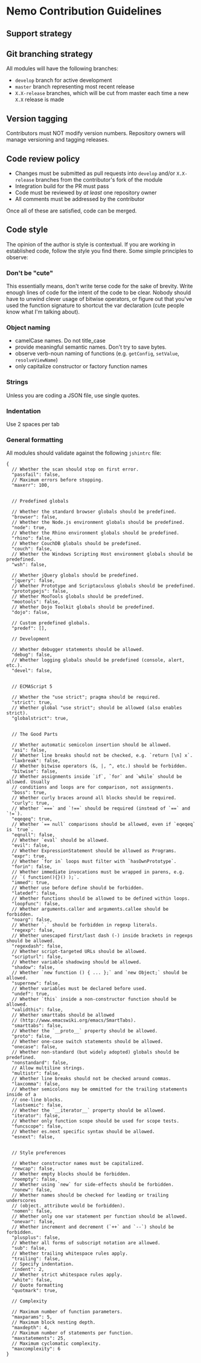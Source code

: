 # Nemo Contribution Guidelines

## Support strategy

## Git branching strategy

All modules will have the following branches:

* `develop` branch for active development
* `master` branch representing most recent release
* `X.X-release` branches, which will be cut from master each time a new `X.X` release is made

## Version tagging

Contributors must NOT modify version numbers. Repository owners will manage versioning and tagging releases.

## Code review policy

* Changes must be submitted as pull requests into `develop` and/or `X.X-release` branches from the contributor's fork of
the module
* Integration build for the PR must pass
* Code must be reviewed by *at least* one repository owner
* All comments must be addressed by the contributor

Once all of these are satisfied, code can be merged.

## Code style

The opinion of the author is style is contextual. If you are working in established code, follow the style you find there. 
Some simple principles to observe:

### Don't be "cute"

This essentially means, don't write terse code for the sake of brevity. Write enough lines of code for the intent of the code to
be clear. Nobody should have to unwind clever usage of bitwise operators, or figure out that you've used the function signature
to shortcut the var declaration (cute people know what I'm talking about).

### Object naming

* camelCase names. Do not title_case
* provide meaningful semantic names. Don't try to save bytes.
* observe verb-noun naming of functions (e.g. `getConfig`, `setValue`, `resolveViewName`)
* only capitalize constructor or factory function names

### Strings

Unless you are coding a JSON file, use single quotes.

### Indentation

Use 2 spaces per tab

### General formatting

All modules should validate against the following `jshintrc` file:

```
{
  // Whether the scan should stop on first error.
  "passfail": false,
  // Maximum errors before stopping.
  "maxerr": 100,


  // Predefined globals

  // Whether the standard browser globals should be predefined.
  "browser": false,
  // Whether the Node.js environment globals should be predefined.
  "node": true,
  // Whether the Rhino environment globals should be predefined.
  "rhino": false,
  // Whether CouchDB globals should be predefined.
  "couch": false,
  // Whether the Windows Scripting Host environment globals should be predefined.
  "wsh": false,

  // Whether jQuery globals should be predefined.
  "jquery": false,
  // Whether Prototype and Scriptaculous globals should be predefined.
  "prototypejs": false,
  // Whether MooTools globals should be predefined.
  "mootools": false,
  // Whether Dojo Toolkit globals should be predefined.
  "dojo": false,

  // Custom predefined globals.
  "predef": [],

  // Development

  // Whether debugger statements should be allowed.
  "debug": false,
  // Whether logging globals should be predefined (console, alert, etc.).
  "devel": false,


  // ECMAScript 5

  // Whether the "use strict"; pragma should be required.
  "strict": true,
  // Whether global "use strict"; should be allowed (also enables strict).
  "globalstrict": true,


  // The Good Parts

  // Whether automatic semicolon insertion should be allowed.
  "asi": false,
  // Whether line breaks should not be checked, e.g. `return [\n] x`.
  "laxbreak": false,
  // Whether bitwise operators (&, |, ^, etc.) should be forbidden.
  "bitwise": false,
  // Whether assignments inside `if`, `for` and `while` should be allowed. Usually
  // conditions and loops are for comparison, not assignments.
  "boss": true,
  // Whether curly braces around all blocks should be required.
  "curly": true,
  // Whether `===` and `!==` should be required (instead of `==` and `!=`).
  "eqeqeq": true,
  // Whether `== null` comparisons should be allowed, even if `eqeqeq` is `true`.
  "eqnull": false,
  // Whether `eval` should be allowed.
  "evil": false,
  // Whether ExpressionStatement should be allowed as Programs.
  "expr": true,
  // Whether `for in` loops must filter with `hasOwnPrototype`.
  "forin": false,
  // Whether immediate invocations must be wrapped in parens, e.g.
  // `( function(){}() );`.
  "immed": true,
  // Whether use before define should be forbidden.
  "latedef": false,
  // Whether functions should be allowed to be defined within loops.
  "loopfunc": false,
  // Whether arguments.caller and arguments.callee should be forbidden.
  "noarg": false,
  // Whether `.` should be forbidden in regexp literals.
  "regexp": false,
  // Whether unescaped first/last dash (-) inside brackets in regexps should be allowed.
  "regexdash": false,
  // Whether script-targeted URLs should be allowed.
  "scripturl": false,
  // Whether variable shadowing should be allowed.
  "shadow": false,
  // Whether `new function () { ... };` and `new Object;` should be allowed.
  "supernew": false,
  // Whether variables must be declared before used.
  "undef": true,
  // Whether `this` inside a non-constructor function should be allowed.
  "validthis": false,
  // Whether smarttabs should be allowed
  // (http://www.emacswiki.org/emacs/SmartTabs).
  "smarttabs": false,
  // Whether the `__proto__` property should be allowed.
  "proto": false,
  // Whether one-case switch statements should be allowed.
  "onecase": false,
  // Whether non-standard (but widely adopted) globals should be predefined.
  "nonstandard": false,
  // Allow multiline strings.
  "multistr": false,
  // Whether line breaks should not be checked around commas.
  "laxcomma": false,
  // Whether semicolons may be ommitted for the trailing statements inside of a
  // one-line blocks.
  "lastsemic": false,
  // Whether the `__iterator__` property should be allowed.
  "iterator": false,
  // Whether only function scope should be used for scope tests.
  "funcscope": false,
  // Whether es.next specific syntax should be allowed.
  "esnext": false,


  // Style preferences

  // Whether constructor names must be capitalized.
  "newcap": false,
  // Whether empty blocks should be forbidden.
  "noempty": false,
  // Whether using `new` for side-effects should be forbidden.
  "nonew": false,
  // Whether names should be checked for leading or trailing underscores
  // (object._attribute would be forbidden).
  "nomen": false,
  // Whether only one var statement per function should be allowed.
  "onevar": false,
  // Whether increment and decrement (`++` and `--`) should be forbidden.
  "plusplus": false,
  // Whether all forms of subscript notation are allowed.
  "sub": false,
  // Whether trailing whitespace rules apply.
  "trailing": false,
  // Specify indentation.
  "indent": 2,
  // Whether strict whitespace rules apply.
  "white": false,
  // Quote formatting
  "quotmark": true,

  // Complexity

  // Maximum number of function parameters.
  "maxparams": 5,
  // Maximum block nesting depth.
  "maxdepth": 4,
  // Maximum number of statements per function.
  "maxstatements": 25,
  // Maximum cyclomatic complexity.
  "maxcomplexity": 6
}

```

